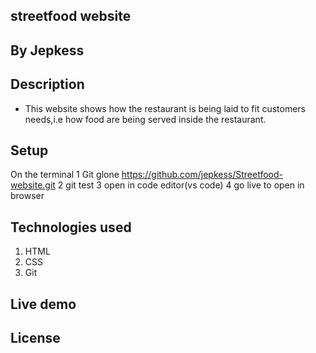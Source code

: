 ##  streetfood website


## By Jepkess

## Description
- This website shows how the restaurant is being laid to fit customers needs,i.e how food are being served inside the restaurant.
## Setup 
On the terminal 
1 Git glone https://github.com/jepkess/Streetfood-website.git
2 git test
3 open in code editor(vs code)
4 go live to open in browser

## Technologies used
1. HTML
2. CSS
3. Git

## Live  demo



## License 

